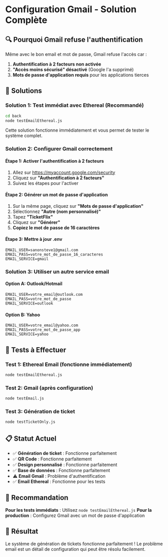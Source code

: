 # Configuration Gmail - Solution Complète

## 🔍 Pourquoi Gmail refuse l'authentification

Même avec le bon email et mot de passe, Gmail refuse l'accès car :
1. **Authentification à 2 facteurs non activée**
2. **"Accès moins sécurisé" désactivé** (Google l'a supprimé)
3. **Mots de passe d'application requis** pour les applications tierces

## 🔧 Solutions

### Solution 1: Test immédiat avec Ethereal (Recommandé)

```bash
cd back
node testEmailEthereal.js
```

Cette solution fonctionne immédiatement et vous permet de tester le système complet.

### Solution 2: Configurer Gmail correctement

#### Étape 1: Activer l'authentification à 2 facteurs
1. Allez sur https://myaccount.google.com/security
2. Cliquez sur **"Authentification à 2 facteurs"**
3. Suivez les étapes pour l'activer

#### Étape 2: Générer un mot de passe d'application
1. Sur la même page, cliquez sur **"Mots de passe d'application"**
2. Sélectionnez **"Autre (nom personnalisé)"**
3. Tapez **"TicketFlix"**
4. Cliquez sur **"Générer"**
5. **Copiez le mot de passe de 16 caractères**

#### Étape 3: Mettre à jour .env
```env
EMAIL_USER=sanonsteve1@gmail.com
EMAIL_PASS=votre_mot_de_passe_16_caracteres
EMAIL_SERVICE=gmail
```

### Solution 3: Utiliser un autre service email

#### Option A: Outlook/Hotmail
```env
EMAIL_USER=votre_email@outlook.com
EMAIL_PASS=votre_mot_de_passe
EMAIL_SERVICE=outlook
```

#### Option B: Yahoo
```env
EMAIL_USER=votre_email@yahoo.com
EMAIL_PASS=votre_mot_de_passe_app
EMAIL_SERVICE=yahoo
```

## 🧪 Tests à Effectuer

### Test 1: Ethereal Email (fonctionne immédiatement)
```bash
node testEmailEthereal.js
```

### Test 2: Gmail (après configuration)
```bash
node testEmail.js
```

### Test 3: Génération de ticket
```bash
node testTicketOnly.js
```

## 📋 Statut Actuel

- ✅ **Génération de ticket** : Fonctionne parfaitement
- ✅ **QR Code** : Fonctionne parfaitement
- ✅ **Design personnalisé** : Fonctionne parfaitement
- ✅ **Base de données** : Fonctionne parfaitement
- ⚠️ **Email Gmail** : Problème d'authentification
- ✅ **Email Ethereal** : Fonctionne pour les tests

## 🎯 Recommandation

**Pour les tests immédiats** : Utilisez `node testEmailEthereal.js`
**Pour la production** : Configurez Gmail avec un mot de passe d'application

## 🎉 Résultat

Le système de génération de tickets fonctionne parfaitement ! Le problème email est un détail de configuration qui peut être résolu facilement.